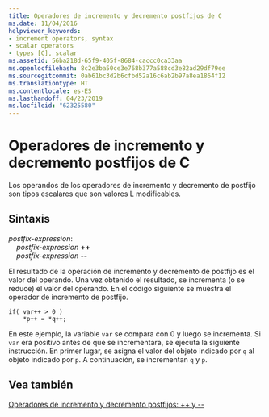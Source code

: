 ```yaml
---
title: Operadores de incremento y decremento postfijos de C
ms.date: 11/04/2016
helpviewer_keywords:
- increment operators, syntax
- scalar operators
- types [C], scalar
ms.assetid: 56ba218d-65f9-405f-8684-caccc0ca33aa
ms.openlocfilehash: 8c2e3ba50ce3e768b377a588cd3e82ad29df79ee
ms.sourcegitcommit: 0ab61bc3d2b6cfbd52a16c6ab2b97a8ea1864f12
ms.translationtype: HT
ms.contentlocale: es-ES
ms.lasthandoff: 04/23/2019
ms.locfileid: "62325580"
---
```

# <a name="c-postfix-increment-and-decrement-operators"></a>Operadores de incremento y decremento postfijos de C

Los operandos de los operadores de incremento y decremento de postfijo son tipos escalares que son valores L modificables.

## <a name="syntax"></a>Sintaxis

*postfix-expression*:<br/>
&nbsp;&nbsp;&nbsp;&nbsp;*postfix-expression*  **++**<br/>
&nbsp;&nbsp;&nbsp;&nbsp;*postfix-expression*  **--**

El resultado de la operación de incremento y decremento de postfijo es el valor del operando. Una vez obtenido el resultado, se incrementa (o se reduce) el valor del operando. En el código siguiente se muestra el operador de incremento de postfijo.

```
if( var++ > 0 )
    *p++ = *q++;
```

En este ejemplo, la variable `var` se compara con 0 y luego se incrementa. Si `var` era positivo antes de que se incrementara, se ejecuta la siguiente instrucción. En primer lugar, se asigna el valor del objeto indicado por `q` al objeto indicado por `p`. A continuación, se incrementan `q` y `p`.

## <a name="see-also"></a>Vea también

[Operadores de incremento y decremento postfijos: ++ y --](../cpp/postfix-increment-and-decrement-operators-increment-and-decrement.md)
